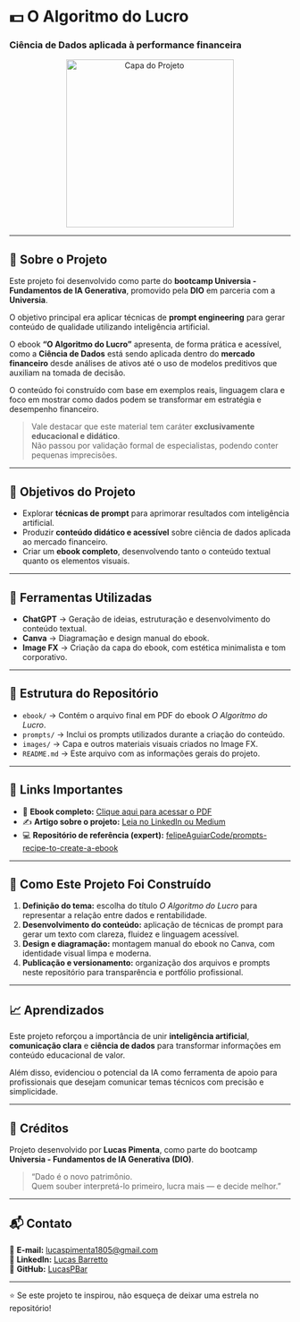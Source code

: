 # 💵 O Algoritmo do Lucro  
### Ciência de Dados aplicada à performance financeira  

<p align="center">
  <img src="https://github.com/user-attachments/assets/e7ea7fcd-b81f-4d33-9ddf-dbc3fc3a0498" alt="Capa do Projeto" width="300">
</p>

---

## 📝 Sobre o Projeto  

Este projeto foi desenvolvido como parte do **bootcamp Universia - Fundamentos de IA Generativa**, promovido pela **DIO** em parceria com a **Universia**.  

O objetivo principal era aplicar técnicas de **prompt engineering** para gerar conteúdo de qualidade utilizando inteligência artificial.  

O ebook **“O Algoritmo do Lucro”** apresenta, de forma prática e acessível, como a **Ciência de Dados** está sendo aplicada dentro do **mercado financeiro** desde análises de ativos até o uso de modelos preditivos que auxiliam na tomada de decisão.  

O conteúdo foi construído com base em exemplos reais, linguagem clara e foco em mostrar como dados podem se transformar em estratégia e desempenho financeiro.  

> Vale destacar que este material tem caráter **exclusivamente educacional e didático**.  
> Não passou por validação formal de especialistas, podendo conter pequenas imprecisões.  

---

## 🎯 Objetivos do Projeto  

- Explorar **técnicas de prompt** para aprimorar resultados com inteligência artificial.  
- Produzir **conteúdo didático e acessível** sobre ciência de dados aplicada ao mercado financeiro.  
- Criar um **ebook completo**, desenvolvendo tanto o conteúdo textual quanto os elementos visuais.  

---

## 🧩 Ferramentas Utilizadas  

- **ChatGPT** → Geração de ideias, estruturação e desenvolvimento do conteúdo textual.  
- **Canva** → Diagramação e design manual do ebook.  
- **Image FX** → Criação da capa do ebook, com estética minimalista e tom corporativo.  

---

## 📂 Estrutura do Repositório  

- `ebook/` → Contém o arquivo final em PDF do ebook *O Algoritmo do Lucro*.  
- `prompts/` → Inclui os prompts utilizados durante a criação do conteúdo.  
- `images/` → Capa e outros materiais visuais criados no Image FX.  
- `README.md` → Este arquivo com as informações gerais do projeto.  

---

## 🔗 Links Importantes  

- 📄 **Ebook completo:** [Clique aqui para acessar o PDF](#)  
- ✍️ **Artigo sobre o projeto:** [Leia no LinkedIn ou Medium](#)  
- 💻 **Repositório de referência (expert):** [felipeAguiarCode/prompts-recipe-to-create-a-ebook](https://github.com/felipeAguiarCode/prompts-recipe-to-create-a-ebook)

---

## 🚀 Como Este Projeto Foi Construído  

1. **Definição do tema:** escolha do título *O Algoritmo do Lucro* para representar a relação entre dados e rentabilidade.  
2. **Desenvolvimento do conteúdo:** aplicação de técnicas de prompt para gerar um texto com clareza, fluidez e linguagem acessível.  
3. **Design e diagramação:** montagem manual do ebook no Canva, com identidade visual limpa e moderna.  
4. **Publicação e versionamento:** organização dos arquivos e prompts neste repositório para transparência e portfólio profissional.  

---

## 📈 Aprendizados  

Este projeto reforçou a importância de unir **inteligência artificial**, **comunicação clara** e **ciência de dados** para transformar informações em conteúdo educacional de valor.  

Além disso, evidenciou o potencial da IA como ferramenta de apoio para profissionais que desejam comunicar temas técnicos com precisão e simplicidade.  

---

## 🧾 Créditos  

Projeto desenvolvido por **Lucas Pimenta**, como parte do bootcamp **Universia - Fundamentos de IA Generativa (DIO)**.  

> “Dado é o novo patrimônio.  
> Quem souber interpretá-lo primeiro, lucra mais — e decide melhor.”  

---

## 📬 Contato  

📧 **E-mail:** [lucaspimenta1805@gmail.com](lucaspimenta1805@gmail.com)  
💼 **LinkedIn:** [Lucas Barretto](https://www.linkedin.com/in/lucaspimentabarretto/)  
🐙 **GitHub:** [LucasPBar](https://github.com/LucasPBar)

---

⭐ Se este projeto te inspirou, não esqueça de deixar uma estrela no repositório!
